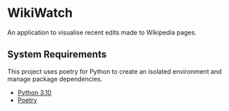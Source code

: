 # WikiWatch

An application to visualise recent edits made to Wikipedia pages.

## System Requirements

This project uses poetry for Python to create an isolated environment and manage package dependencies.
- [Python 3.10](https://www.python.org/)
- [Poetry](https://python-poetry.org/docs/)
